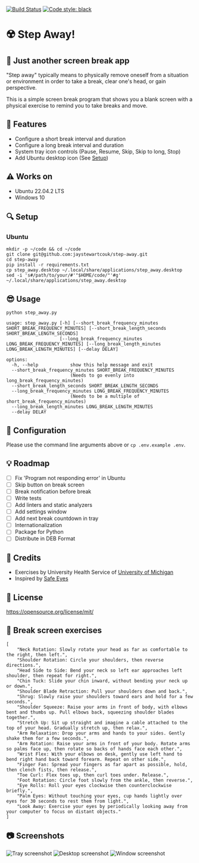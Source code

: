 [![Build Status](https://app.travis-ci.com/jaystewartcouk/step-away.svg?branch=main)](https://app.travis-ci.com/jaystewartcouk/step-away)
[![Code style: black](https://img.shields.io/badge/code%20style-black-000000.svg)](https://github.com/psf/black)

# :radioactive: Step Away!
## :eyes: Just another screen break app
"Step away" typically means to physically remove oneself from a situation or environment in order to take a break, clear one's head, or gain perspective.

This is a simple screen break program that shows you a blank screen with a physical exercise to remind you to take breaks and move.

## :rocket: Features
- Configure a short break interval and duration
- Configure a long break interval and duration
- System tray icon controls (Pause, Resume, Skip, Skip to long, Stop)
- Add Ubuntu desktop icon (See [Setup](#setup-ubuntu))

## :warning: Works on
- Ubuntu 22.04.2 LTS
- Windows 10

## :mag: Setup

<a name="setup-ubuntu"></a>
### Ubuntu
```
mkdir -p ~/code && cd ~/code
git clone git@github.com:jaystewartcouk/step-away.git
cd step-away
pip install -r requirements.txt
cp step_away.desktop ~/.local/share/applications/step_away.desktop
sed -i 's#/path/to/your/#'"$HOME/code/"'#g' ~/.local/share/applications/step_away.desktop
```

## :sunglasses: Usage
`python step_away.py`

```
usage: step_away.py [-h] [--short_break_frequency_minutes SHORT_BREAK_FREQUENCY_MINUTES] [--short_break_length_seconds SHORT_BREAK_LENGTH_SECONDS]
                    [--long_break_frequency_minutes LONG_BREAK_FREQUENCY_MINUTES] [--long_break_length_minutes LONG_BREAK_LENGTH_MINUTES] [--delay DELAY]

options:
  -h, --help            show this help message and exit
  --short_break_frequency_minutes SHORT_BREAK_FREQUENCY_MINUTES
                        (Needs to go evenly into long_break_frequency_minutes)
  --short_break_length_seconds SHORT_BREAK_LENGTH_SECONDS
  --long_break_frequency_minutes LONG_BREAK_FREQUENCY_MINUTES
                        (Needs to be a multiple of short_break_frequency_minutes)
  --long_break_length_minutes LONG_BREAK_LENGTH_MINUTES
  --delay DELAY
```

## :high_brightness: Configuration
Please use the command line arguments above or `cp .env.example .env`.

## :bulb: Roadmap
* [ ] Fix 'Program not responding error' in Ubuntu
* [ ] Skip button on break screen
* [ ] Break notification before break
* [ ] Write tests
* [ ] Add linters and static analyzers
* [ ] Add settings window
* [ ] Add next break countdown in tray
* [ ] Internationalization
* [ ] Package for Python
* [ ] Distribute in DEB Format

## :green_heart: Credits
- Exercises by University Health Service of [University of Michigan](https://uhs.umich.edu/computerergonomics)
- Inspired by [Safe Eyes](https://github.com/slgobinath/SafeEyes)

## :scroll: License
https://opensource.org/license/mit/

## :cartwheeling: Break screen exercises
```
[
    "Neck Rotation: Slowly rotate your head as far as comfortable to the right, then left.",
    "Shoulder Rotation: Circle your shoulders, then reverse directions.",
    "Head Side to Side: Bend your neck so left ear approaches left shoulder, then repeat for right.",
    "Chin Tuck: Slide your chin inward, without bending your neck up or down.",
    "Shoulder Blade Retraction: Pull your shoulders down and back.",
    "Shrug: Slowly raise your shoulders toward ears and hold for a few seconds.",
    "Shoulder Squeeze: Raise your arms in front of body, with elbows bent and thumbs up. Pull elbows back, squeezing shoulder blades together.",
    "Stretch Up: Sit up straight and imagine a cable attached to the top of your head. Gradually stretch up, then relax.",
    "Arm Relaxation: Drop your arms and hands to your sides. Gently shake them for a few seconds.",
    "Arm Rotation: Raise your arms in front of your body. Rotate arms so palms face up, then rotate so backs of hands face each other.",
    "Wrist Flex: With your elbows on desk, gently use left hand to bend right hand back toward forearm. Repeat on other side.",
    "Finger Fan: Spread your fingers as far apart as possible, hold, then clench fists, then release.",
    "Toe Curl: Flex toes up, then curl toes under. Release.",
    "Foot Rotation: Circle foot slowly from the ankle, then reverse.",
    "Eye Rolls: Roll your eyes clockwise then counterclockwise briefly.",
    "Palm Eyes: Without touching your eyes, cup hands lightly over eyes for 30 seconds to rest them from light.",
    "Look Away: Exercise your eyes by periodically looking away from your computer to focus on distant objects."
]
```

## :camera: Screenshots
![Tray screenshot](https://github.com/jaystewartcouk/step-away/blob/main/screenshots/desktop-icon.png?raw=true) ![Desktop screenshot](https://github.com/jaystewartcouk/step-away/blob/main/screenshots/tray.png?raw=true)
![Window screenshot](https://github.com/jaystewartcouk/step-away/blob/main/screenshots/window.png?raw=true)

